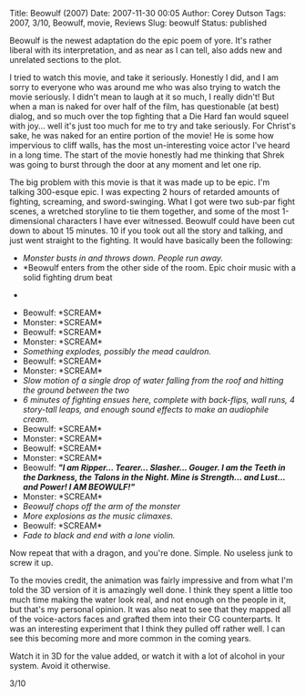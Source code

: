 Title: Beowulf (2007)
Date: 2007-11-30 00:05
Author: Corey Dutson
Tags: 2007, 3/10, Beowulf, movie, Reviews
Slug: beowulf
Status: published

Beowulf is the newest adaptation do the epic poem of yore. It's rather
liberal with its interpretation, and as near as I can tell, also adds
new and unrelated sections to the plot.

I tried to watch this movie, and take it seriously. Honestly I did, and
I am sorry to everyone who was around me who was also trying to watch
the movie seriously. I didn't mean to laugh at it so much, I really
didn't! But when a man is naked for over half of the film, has
questionable (at best) dialog, and so much over the top fighting that a
Die Hard fan would squeel with joy... well it's just too much for me to
try and take seriously. For Christ's sake, he was naked for an entire
portion of the movie! He is some how impervious to cliff walls, has the
most un-interesting voice actor I've heard in a long time. The start of
the movie honestly had me thinking that Shrek was going to burst through
the door at any moment and let one rip.

The big problem with this movie is that it was made up to be epic. I'm
talking 300-esque epic. I was expecting 2 hours of retarded amounts of
fighting, screaming, and sword-swinging. What I got were two sub-par
fight scenes, a wretched storyline to tie them together, and some of the
most 1-dimensional characters I have ever witnessed. Beowulf could have
been cut down to about 15 minutes. 10 if you took out all the story and
talking, and just went straight to the fighting. It would have basically
been the following:

-   *Monster busts in and throws down. People run away.*
-   *Beowulf enters from the other side of the room. Epic choir music
    with a solid fighting drum beat  
   *
-   Beowulf: \*SCREAM\*
-   Monster: \*SCREAM\*
-   Beowulf: \*SCREAM\*
-   Monster: \*SCREAM\*
-   *Something explodes, possibly the mead cauldron.*
-   Beowulf: \*SCREAM\*
-   Monster: \*SCREAM\*
-   *Slow motion of a single drop of water falling from the roof and
    hitting the ground between the two*
-   *6 minutes of fighting ensues here, complete with back-flips, wall
    runs, 4 story-tall leaps, and enough sound effects to make an
    audiophile cream.*
-   Beowulf: \*SCREAM\*
-   Monster: \*SCREAM\*
-   Beowulf: \*SCREAM\*
-   Monster: \*SCREAM\*
-   Beowulf: ***"I am Ripper... Tearer... Slasher... Gouger. I am the
    Teeth in the Darkness, the Talons in the Night. Mine is Strength...
    and Lust... and Power! I AM BEOWULF!"***
-   Monster: \*SCREAM\*
-   *Beowulf chops off the arm of the monster*
-   *More explosions as the music climaxes.*
-   Beowulf: \*SCREAM\*
-   *Fade to black and end with a lone violin.*

Now repeat that with a dragon, and you're done. Simple. No useless junk
to screw it up.

To the movies credit, the animation was fairly impressive and from what
I'm told the 3D version of it is amazingly well done. I think they spent
a little too much time making the water look real, and not enough on the
people in it, but that's my personal opinion. It was also neat to see
that they mapped all of the voice-actors faces and grafted them into
their CG counterparts. It was an interesting experiment that I think
they pulled off rather well. I can see this becoming more and more
common in the coming years.

Watch it in 3D for the value added, or watch it with a lot of alcohol in
your system. Avoid it otherwise.

3/10
